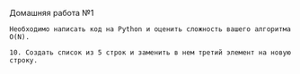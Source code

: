   Домашняя работа №1
  
    Необходимо написать код на Python и оценить сложность вашего алгоритма О(N).
    
    10. Создать список из 5 строк и заменить в нем третий элемент на новую строку.
